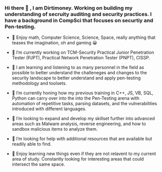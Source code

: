 ### Hi there 👋 , I am Dirtimoney. Working on building my understanding of secruity auditing and security practices. I have a background in CompSci that focuses on securtiy and Pen-testing. 


- :dragon: Enjoy math, Computer Science, Science, Space, really anything that teases the imagination, oh and gaming :grinning:
- 🔭 I’m currently working on TCM-Security Practical Junior Penetration Tester (PJPT), Practical Network Penetration Tester (PNPT), CISSP.

- :triangular_ruler: I am learning and listening to as many personnel in the field as possible to better understand the challeneges and changes to the security landscape to better understand and apply pen-testing methodology and toolsets.

- 🌱 I’m currently honing how my previous training in C++, JS, VB, SQL, Python can carry over into the into the Pen-Testing arena with automation of repetitive tasks, parsing datasets, and the vulnerabilities introduced with different languages. 

- 👯 I’m looking to expand and develop my skillset further into advanced areas such as Malware analysis,  reverse engineering, and how to sandbox malicious items to analyze them.

- 🤔 I’m looking for help with additional resources that are available but readily able to find.

- :star2: Enjoy learning new things even if they are not relavent to my current area of study. Constantly looking for interesting areas that could intersect the same space.

<!--
**Dirtimoney/Dirtimoney** is a ✨ _special_ ✨ repository because its `README.md` (this file) appears on your GitHub profile.
Here are some ideas to get you started:
-->
